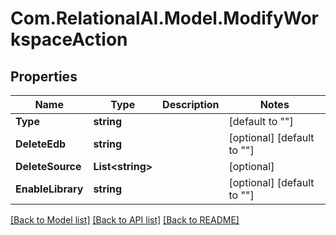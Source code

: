
# Com.RelationalAI.Model.ModifyWorkspaceAction

## Properties

Name | Type | Description | Notes
------------ | ------------- | ------------- | -------------
**Type** | **string** |  | [default to ""]
**DeleteEdb** | **string** |  | [optional] [default to ""]
**DeleteSource** | **List&lt;string&gt;** |  | [optional] 
**EnableLibrary** | **string** |  | [optional] [default to ""]

[[Back to Model list]](../README.md#documentation-for-models)
[[Back to API list]](../README.md#documentation-for-api-endpoints)
[[Back to README]](../README.md)

